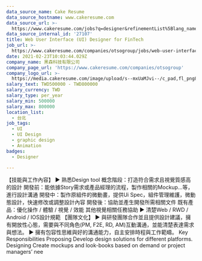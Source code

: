 ```yaml
---
data_source_name: Cake Resume
data_source_hostname: www.cakeresume.com
data_source_url: >-
  https://www.cakeresume.com/jobs?q=designer&refinementList%5Blang_name%5D%5B0%5D=English&refinementList%5Bsalary_type%5D=per_year
data_source_internal_id: '27107'
title: Web User Interface (UI) Designer for FinTech
job_url: >-
  https://www.cakeresume.com/companies/otsogroup/jobs/web-user-interface-ui-designer-for-fintech
date: 2021-02-23T10:03:44.029Z
company_name: 黑森科技有限公司
company_page_url: 'https://www.cakeresume.com/companies/otsogroup'
company_logo_url: >-
  https://media.cakeresume.com/image/upload/s--mxUaMJvi--/c_pad,fl_png8,h_200,w_200/v1614073899/rxgwhfamtgc8wjodu5n0.png
salary_text: TWD500000 - TWD800000
salary_currency: TWD
salary_type: per_year
salary_min: 500000
salary_max: 800000
location_list:
  - 台北
job_tags:
  - UI
  - UI Design
  - graphic design
  - Animation
badges:
  - Designer

---
```


【技能與工作內容】 ▶︎ 熟悉Design tool 概念階段：打造符合需求且視覺質感高的設計 開發前：能依據Story需求或產品經理的流程，製作相關的Mockup...等，進行設計溝通 開發中：製作原組件的微動畫，提供Ui Spec，組件管理維護，微動態設計，快速修改或調整設計內容 開發後：協助並產生開發所需相關文件 既有產品：優化操作 / 體驗 / 視覺 / 效能 其他視覺相關任務協助 ▶︎ 清楚Web / RWD / Android / IOS設計規範 【團隊文化】 ▶︎ 與研發團隊合作並且提供設計建議，擁有開放性心態，需要與不同角色(PM, F2E, RD, AM)互動溝通，並能清楚表達需求與想法。 ▶︎ 擁有包容性思維與好的溝通能力，自主安排時程與工作範疇。 Key Responsibilities Proposing Develop design solutions for different platforms. Designing Create mockups and look-books based on demand or project managers’ nee